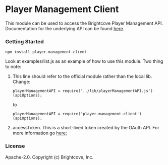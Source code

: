 Player Management Client
========================

This module can be used to access the Brightcove Player Management API.  Documentation for the 
underlying API can be found [here](http://docs.brightcove.com/en/video-cloud/player-management/index.html).


### Getting Started

```
npm install player-management-client
```

Look at examples/list.js as an example of how to use this module.  Two thing to note:

  1. This line should refer to the official module rather than the local lib.  Change:
    
    
     ```
     playerManagementAPI = require('../lib/playerManagementAPI.js')(apiOptions);
     ```
     
     to 
     
     ```
     playerManagementAPI = require('player-management-client')(apiOptions);
     ```
  2. accessToken.  This is a short-lived token created by the OAuth API.  For more information go 
     [here](https://support.brightcove.com/oauth-guide);
     
### License

Apache-2.0. Copyright (c) Brightcove, Inc.
